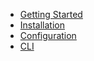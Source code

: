 - [Getting Started](getting-started)
- [Installation](installation)
- [Configuration](deployment-configuration)
- [CLI](cli)
